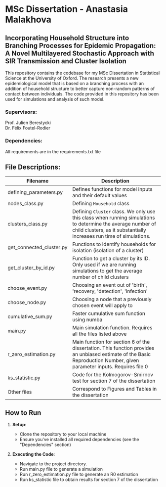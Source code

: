 # MSc Dissertation - Anastasia Malakhova

## Incorporating Household Structure into Branching Processes for Epidemic Propagation: A Novel Multilayered Stochastic Approach with SIR Transmission and Cluster Isolation

This repository contains the codebase for my MSc Dissertation in Statistical Science at the University of Oxford. The research presents a new epidemiological model that is based on a branching process with an addition of household structure to better capture non-random patterns of contact between individuals. The code provided in this repository has been used for simulations and analysis of such model. 

### Supervisors: 
Prof. Julien Berestycki \
Dr. Félix Foutel-Rodier 

### Dependencies: 
All requirements are in the requirements.txt file

## File Descriptions: 

| Filename       | Description     |
|----------------|---------------------------------------------------------------------------------------------------|
| defining_parameters.py         | Defines functions for model inputs and their default values                                       |
| nodes_class.py         | Defining `Household` class                                                                        |
| clusters_class.py         | Defining `Cluster` class. We only use this class when running simulations to determine the average number of child clusters, as it substantially increases run time of simulations.                                |
| get_connected_cluster.py         | Functions to identify households for isolation (isolation of a cluster)                                 |
| get_cluster_by_id.py         | Function to get a cluster by its ID. Only used if we are running simulations to get the average number of child clusters                                  |
| choose_event.py         | Choosing an event out of 'birth', 'recovery, 'detection', 'infection'                                  |
| choose_node.py         | Choosing a node that a previously chosen event will apply to                                   |
| cumulative_sum.py         | Faster cumulative sum function using numba                                   |
| main.py         | Main simulation function. Requires all the files listed above                                   |
| r_zero_estimation.py         | Main function for section 6 of the dissertation. This function provides an unbiased estimate of the Basic Reproduction Number, given parameter inputs. Requires file 0                                  |
| ks_statistic.py         | Code for the Kolmogorov-Smirnov test for section 7 of the dissertation                                  |
|  Other files      |           Correspond to Figures and Tables in the dissertation                             |


## How to Run

1. **Setup**: 
    - Clone the repository to your local machine
    - Ensure you've installed all required dependencies (see the "Dependencies" section)

2. **Executing the Code**: 
    - Navigate to the project directory.
    - Run main.py file to generate a simulation
    - Run r_zero_estimation.py file to generate an R0 estimation
    - Run ks_statistic file to obtain results for section 7 of the dissertation









